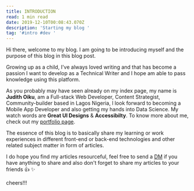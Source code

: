 ```yaml
---
title: INTRODUCTION
read: 1 min read
date: 2019-12-10T00:08:43.070Z
description: 'Starting my blog '
tag: '#intro #dev '
---
```

Hi there, welcome to my blog. I am going to be introducing myself and the purpose of this blog in this blog post.

Growing up as a child, I've always loved writing and that has become a passion I want to develop as a Technical Writer and I hope am able to pass knowledge using this platform.

As you probably may have seen already on my index page, my name is **Judith Oiku**, am a Full-stack Web Developer, Content Strategist, Community-builder based in Lagos Nigeria, l look forward to becoming a Mobile App Developer and also getting my hands into Data Science. My watch words are **Great UI Designs** & **Accessibilty**. To know more about me, check out my  [portfolio page](https://judyblogbeta.netlify.com/about).

The essence of this blog is to basically share my learning or work experiences in different  front-end or back-end technologies and other related subject matter in form of articles.

I do hope you find my articles resourceful, feel free to send a [DM](https://twiiter.com/OseJudith) if you have anything to share and also don't forget to share my articles to your friends :+1: :sparkles:

cheers!!!



